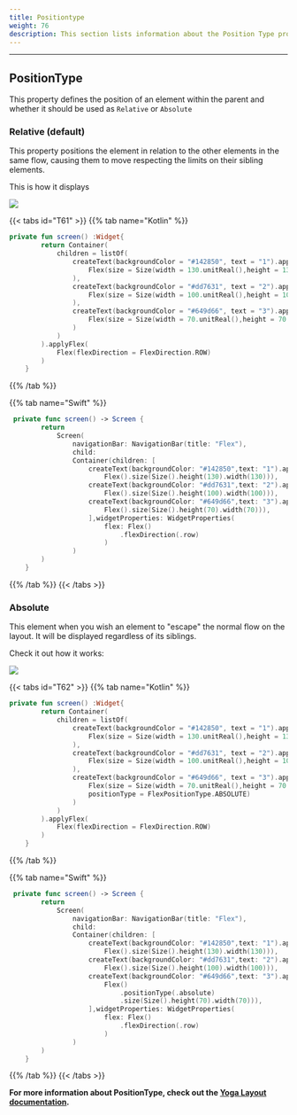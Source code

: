 ```yaml
---
title: Positiontype
weight: 76
description: This section lists information about the Position Type property
---
```


---

## PositionType

This property defines the position of an element within the parent and whether it should be used as `Relative` or `Absolute`

### **Relative \(default\)**

This property positions the element in relation to the other elements in the same flow, causing them to move respecting the limits on their sibling elements.

This is how it displays

![](https://lh3.googleusercontent.com/u2gdm-w0DSIrhM07gy50F5bZyJQxeb0ZIU14OSYTgHSaNvFzPIWLfuNV7H-c9G_DkqathtRsM3R8a9KGJePgqJURYS0-cpd8BUHBlLdEyPFIcOAAuP6kM7_KD1y-Rd0wSo_xTIMb)

{{< tabs id="T61" >}}
{{% tab name="Kotlin" %}}

```kotlin
private fun screen() :Widget{
        return Container(
            children = listOf(
                createText(backgroundColor = "#142850", text = "1").applyFlex(
                    Flex(size = Size(width = 130.unitReal(),height = 130.unitReal()))
                ),
                createText(backgroundColor = "#dd7631", text = "2").applyFlex(
                    Flex(size = Size(width = 100.unitReal(),height = 100.unitReal()))
                ),
                createText(backgroundColor = "#649d66", text = "3").applyFlex(
                    Flex(size = Size(width = 70.unitReal(),height = 70.unitReal()))
                )
            )
        ).applyFlex(
            Flex(flexDirection = FlexDirection.ROW)
        )
    }
```

{{% /tab %}}

{{% tab name="Swift" %}}

```swift
 private func screen() -> Screen {
        return
            Screen(
                navigationBar: NavigationBar(title: "Flex"),
                child:
                Container(children: [
                    createText(backgroundColor: "#142850",text: "1").applyFlex(
                        Flex().size(Size().height(130).width(130))),
                    createText(backgroundColor: "#dd7631",text: "2").applyFlex(
                        Flex().size(Size().height(100).width(100))),
                    createText(backgroundColor: "#649d66",text: "3").applyFlex(
                        Flex().size(Size().height(70).width(70))),
                    ],widgetProperties: WidgetProperties(
                        flex: Flex()
                            .flexDirection(.row)
                        )
                )
        )
    }
```

{{% /tab %}}
{{< /tabs >}}

### **Absolute**

This element when you wish an element to "escape" the normal flow on the layout. It will be displayed regardless of its siblings.

Check it out how it works:

![](https://lh3.googleusercontent.com/bgiRV_Q8dDvwAyBhF0KLY_1PAr-frFbSnBoolJ4CeUGBNNtophsHr-e14TqFPInoUFsC4TNx9y1FXafbwMI9zNC2D6TJokzo-cdxeJ_pxQMuDrMO5d0QS-bT2HmsDpIDt0y13k26)

{{< tabs id="T62" >}}
{{% tab name="Kotlin" %}}

```kotlin
private fun screen() :Widget{
        return Container(
            children = listOf(
                createText(backgroundColor = "#142850", text = "1").applyFlex(
                    Flex(size = Size(width = 130.unitReal(),height = 130.unitReal()))
                ),
                createText(backgroundColor = "#dd7631", text = "2").applyFlex(
                    Flex(size = Size(width = 100.unitReal(),height = 100.unitReal()))
                ),
                createText(backgroundColor = "#649d66", text = "3").applyFlex(
                    Flex(size = Size(width = 70.unitReal(),height = 70.unitReal()),
                    positionType = FlexPositionType.ABSOLUTE)
                )
            )
        ).applyFlex(
            Flex(flexDirection = FlexDirection.ROW)
        )
    }
```

{{% /tab %}}

{{% tab name="Swift" %}}

```swift
 private func screen() -> Screen {
        return
            Screen(
                navigationBar: NavigationBar(title: "Flex"),
                child:
                Container(children: [
                    createText(backgroundColor: "#142850",text: "1").applyFlex(
                        Flex().size(Size().height(130).width(130))),
                    createText(backgroundColor: "#dd7631",text: "2").applyFlex(
                        Flex().size(Size().height(100).width(100))),
                    createText(backgroundColor: "#649d66",text: "3").applyFlex(
                        Flex()
                            .positionType(.absolute)
                            .size(Size().height(70).width(70))),
                    ],widgetProperties: WidgetProperties(
                        flex: Flex()
                            .flexDirection(.row)
                        )
                )
        )
    }
```

{{% /tab %}}
{{< /tabs >}}

**For more information about PositionType, check out the [**Yoga Layout documentation**](https://yogalayout.com/flex/).**
